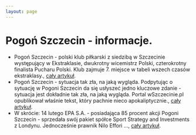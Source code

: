 ```yaml
---
layout: page
---
```

# Pogoń Szczecin - informacje.
  * Pogoń Szczecin - polski klub piłkarski z siedzibą w Szczecinie występujący w Ekstraklasie, dwukrotny wicemistrz Polski, czterokrotny finalista Pucharu Polski. Klub zajmuje 7. miejsce w tabeli wszech czasów ekstraklasy., [cały artykuł](https://pl.wikipedia.org/wiki/Pogoń_Szczecin).
  * Pogoń Szczecin - sytuacja tak zła, na jaką wygląda. Podpytując o sytuację w Pogoni Szczecin da się usłyszeć jedno kluczowe zdanie - sytuacja jest dokładnie tak zła, na jaką wygląda. Portal wSzczecinie.pl opublikował właśnie tekst, który pachnie nieco apokaliptycznie., [cały artykuł](https://www.goal.pl/ekstraklasa/pogon-szczecin-co-dalej/).
  * W skrócie: 14 lutego EPA S.A. - posiadająca 85 procent akcji Pogoni Szczecin - sprzedała swój pakiet spółce Sport Strategy and Investments z Londynu. Jednocześnie prawnik Nilo Effori ..., [cały artykuł](https://gs24.pl/trwa-zamieszanie-z-glownym-inwestorem-w-pogoni-szczecin-epa-odzyska-akcje/ar/c2-19080764).
